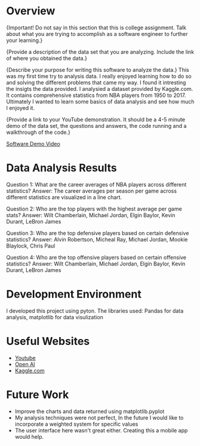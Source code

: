 # Overview

{Important! Do not say in this section that this is college assignment. Talk about what you are trying to accomplish as a software engineer to further your learning.}

{Provide a description of the data set that you are analyzing. Include the link of where you obtained the data.}

{Describe your purpose for writing this software to analyze the data.}
This was my first time try to analysis data. I really enjoyed learning how to do so and solving the different problems that came my way. I found it intresting the insigts
the data provided. I analysied a dataset provided by Kaggle.com. It contains comprehensive statistics from NBA players from 1950 to 2017. Ultimately I wanted to learn some
basics of data analysis and see how much I enjoyed it.

{Provide a link to your YouTube demonstration. It should be a 4-5 minute demo of the data set, the questions and answers, the code running and a walkthrough of the code.}

[Software Demo Video](http://youtube.link.goes.here)

# Data Analysis Results

Question 1: What are the career averages of NBA players across different statistics?
Answer: The career averages per season per game across different statistics are visualized in a line chart.

Question 2: Who are the top players with the highest average per game stats?
Answer: Wilt Chamberlain, Michael Jordan, Elgin Baylor, Kevin Durant, LeBron James

Question 3: Who are the top defensive players based on certain defensive statistics?
Answer: Alvin Robertson, Micheal Ray, Michael Jordan, Mookie Blaylock, Chris Paul

Question 4: Who are the top offensive players based on certain offensive statistics?
Answer: Wilt Chamberlain, Michael Jordan, Elgin Baylor, Kevin Durant, LeBron James

# Development Environment

I developed this project using pyton. The libraries used: Pandas for data analysis, matplotlib for data visulization

# Useful Websites

- [Youtube](https://www.youtube.com/watch?v=Om1WvGcmo5o)
- [Open AI](https://chat.openai.com/)
- [Kaggle.com](https://www.kaggle.com/datasets/drgilermo/nba-players-stats?resource=download&select=Seasons_Stats.csv)

# Future Work

- Improve the charts and data returned using matplotlib.pyplot
- My analysis techniques were not perfect, In the future I would like to incorporate a weighted system for specific values
- The user interface here wasn't great either. Creating this a mobile app would help.
